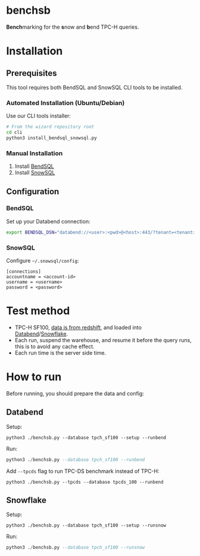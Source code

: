 # benchsb

<b>Bench</b>marking for the <b>s</b>now and <b>b</b>end TPC-H queries.

# Installation

## Prerequisites

This tool requires both BendSQL and SnowSQL CLI tools to be installed.

### Automated Installation (Ubuntu/Debian)

Use our CLI tools installer:

```bash
# From the wizard repository root
cd cli
python3 install_bendsql_snowsql.py
```

### Manual Installation

1. Install [BendSQL](https://github.com/datafuselabs/bendsql)
2. Install [SnowSQL](https://docs.snowflake.com/en/user-guide/snowsql.html)

## Configuration

### BendSQL

Set up your Databend connection:

```bash
export BENDSQL_DSN="databend://<user>:<pwd>@<host>:443/?tenant=<tenant>&warehouse=<warehouse>"
```

### SnowSQL

Configure `~/.snowsql/config`:

```
[connections]
accountname = <account-id>
username = <username>
password = <password>
```

# Test method
- TPC-H SF100, [data is from redshift](https://github.com/awslabs/amazon-redshift-utils/tree/master/src/CloudDataWarehouseBenchmark/Cloud-DWB-Derived-from-TPCH), and loaded into [Databend](./bend/prepare.sql)/[Snowflake](./snow/prepare.sql).
- Each run, suspend the warehouse, and resume it before the query runs, this is to avoid any cache effect.
- Each run time is the server side time.

# How to run

Before running, you should prepare the data and config:

## Databend

Setup:
```
python3 ./benchsb.py --database tpch_sf100 --setup --runbend
```
Run:
```sql
python3 ./benchsb.py --database tpch_sf100 --runbend
```

Add `--tpcds` flag to run TPC-DS benchmark instead of TPC-H:
```
python3 ./benchsb.py --tpcds --database tpcds_100 --runbend
```




## Snowflake
Setup:
```
python3 ./benchsb.py --database tpch_sf100 --setup --runsnow
```
Run:
```sql
python3 ./benchsb.py --database tpch_sf100 --runsnow
```
